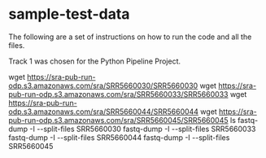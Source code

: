 # sample-test-data
The following are a set of instructions on how to run the code and all the files.

Track 1 was chosen for the Python Pipeline Project.

wget https://sra-pub-run-odp.s3.amazonaws.com/sra/SRR5660030/SRR5660030
wget https://sra-pub-run-odp.s3.amazonaws.com/sra/SRR5660033/SRR5660033
wget https://sra-pub-run-odp.s3.amazonaws.com/sra/SRR5660044/SRR5660044
wget https://sra-pub-run-odp.s3.amazonaws.com/sra/SRR5660045/SRR5660045
ls
fastq-dump -I --split-files SRR5660030
fastq-dump -I --split-files SRR5660033
fastq-dump -I --split-files SRR5660044
fastq-dump -I --split-files SRR5660045

